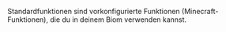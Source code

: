 Standardfunktionen sind vorkonfigurierte Funktionen (Minecraft-Funktionen), die du in deinem Biom verwenden kannst.
